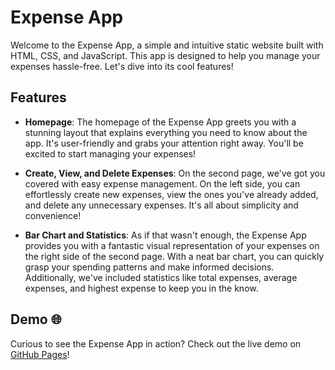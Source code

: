 # Expense App

Welcome to the Expense App, a simple and intuitive static website built with HTML, CSS, and JavaScript. This app is designed to help you manage your expenses hassle-free. Let's dive into its cool features!

## Features 

- **Homepage**: The homepage of the Expense App greets you with a stunning layout that explains everything you need to know about the app. It's user-friendly and grabs your attention right away. You'll be excited to start managing your expenses!

- **Create, View, and Delete Expenses**: On the second page, we've got you covered with easy expense management. On the left side, you can effortlessly create new expenses, view the ones you've already added, and delete any unnecessary expenses. It's all about simplicity and convenience!

- **Bar Chart and Statistics**: As if that wasn't enough, the Expense App provides you with a fantastic visual representation of your expenses on the right side of the second page. With a neat bar chart, you can quickly grasp your spending patterns and make informed decisions. Additionally, we've included statistics like total expenses, average expenses, and highest expense to keep you in the know.

## Demo 🌐

Curious to see the Expense App in action? Check out the live demo on [GitHub Pages](https://pranavmodi999.github.io/Expense-App/)!
